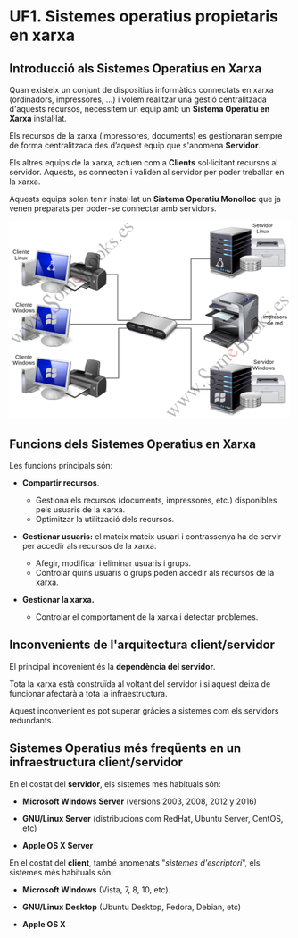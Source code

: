 <!-- notoc -->

# UF1. Sistemes operatius propietaris en xarxa

## Introducció als Sistemes Operatius en Xarxa

Quan existeix un conjunt de dispositius informàtics connectats en xarxa (ordinadors, impressores, ...) i volem realitzar una gestió centralitzada d'aquests recursos, necessitem un equip amb un **Sistema Operatiu en Xarxa** instal·lat.

Els recursos de la xarxa (impressores, documents) es gestionaran sempre de forma centralitzada des d’aquest equip que s'anomena **Servidor**.

Els altres equips de la xarxa, actuen com a **Clients** sol·licitant recursos al servidor. Aquests, es connecten i validen al servidor per poder treballar en la xarxa.

Aquests equips solen tenir instal·lat un **Sistema Operatiu Monolloc** que ja venen preparats per poder-se connectar amb servidors.

![](/assets/clientServidor.png)

## Funcions dels Sistemes Operatius en Xarxa

Les funcions principals són:

* **Compartir recursos**. 
  * Gestiona els recursos (documents, impressores, etc.) disponibles pels usuaris de la xarxa.
  * Optimitzar la utilització dels recursos.

* **Gestionar usuaris:** el mateix mateix usuari i contrassenya ha de servir per accedir als recursos de la xarxa. 
  * Afegir, modificar i eliminar usuaris i grups.
  * Controlar quins usuaris o grups poden accedir als recursos de la xarxa.

* **Gestionar la xarxa.** 
  * Controlar el comportament de la xarxa i detectar problemes.
  
## Inconvenients de l'arquitectura client/servidor

El principal incovenient és la **dependència del servidor**. 

Tota la xarxa està construïda al voltant del servidor i si aquest deixa de funcionar afectarà a tota la infraestructura.

Aquest inconvenient es pot superar gràcies a sistemes com els servidors redundants.

## Sistemes Operatius més freqüents en un infraestructura client/servidor

En el costat del **servidor**, els sistemes més habituals són:

* **Microsoft Windows Server** (versions 2003, 2008, 2012 y 2016)

* **GNU/Linux Server** (distribucions com RedHat, Ubuntu Server, CentOS, etc)

* **Apple OS X Server**

En el costat del **client**, també anomenats "_sistemes d'escriptori_", els sistemes més habituals són:

* **Microsoft Windows** (Vista, 7, 8, 10, etc).

* **GNU/Linux Desktop** (Ubuntu Desktop, Fedora, Debian, etc)

* **Apple OS X**
